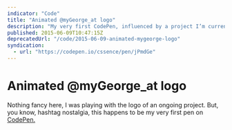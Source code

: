 ```yaml
---
indicator: "Code"
title: "Animated @myGeorge_at logo"
description: "My very first CodePen, influenced by a project I’m currently working on."
published: 2015-06-09T10:47:15Z
deprecatedUrl: "/code/2015-06-09-animated-mygeorge-logo"
syndication:
  - url: "https://codepen.io/cssence/pen/jPmdGe"
---
```


# Animated @myGeorge_at logo

Nothing fancy here, I was playing with the logo of an ongoing project. But, you know, hashtag nostalgia, this happens to be my very first pen on [CodePen.](https://codepen.io/cssence)
